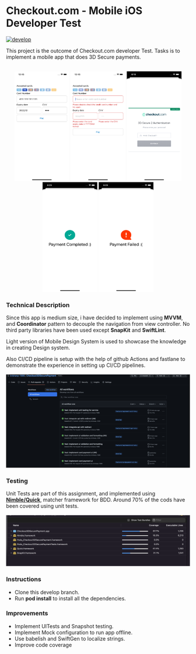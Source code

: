 # Checkout.com - Mobile iOS Developer Test

[![develop](https://github.com/krishanp-1986/Checkout3DSecurePayment/actions/workflows/develop.yml/badge.svg)](https://github.com/krishanp-1986/Checkout3DSecurePayment/actions/workflows/develop.yml)

This project is the outcome of Checkout.com developer Test. Tasks is to implement a mobile app that does 3D Secure payments.
<br>
<br>
<p align="center">
<img src = "README Files/paymentform.png" height = 300 width="150">
<img src = "README Files/paymentformerror.png" height = 300 width="150">
<img src = "README Files/webredirect.png" height = 300 width="150">
<img src = "README Files/success.png" height = 300 width="150">
<img src = "README Files/failure.png" height = 300 width="150">
</p>

### Technical Description
Since this app is medium size, i have decided to implement using **MVVM**, and **Coordinator** pattern to decouple the navigation from view controller. No third party libraries have been used except **SnapKit** and **SwiftLint**.

Light version of Mobile Design System is used to showcase the knowledge in creating Design system.

Also CI/CD pipeline is setup with the help of github Actions and fastlane to demonstrate the experience in setting up CI/CD pipelines.
<br>
<br>
<img src = "README Files/actions.png">



### Testing
Unit Tests are part of this assignment, and implemented using  [**Nimble/Quick**](https://github.com/Quick/Nimble), matcher framework for BDD. Around 70% of the cods have been covered using unit tests.
<br>
<br>
<img src = "README Files/testcoverage.png">

### Instructions
- Clone this develop branch.
- Run **pod install** to install all the dependencies.

###  Improvements
- Implement UITests and Snapshot testing.
- Implement Mock configuration to run app offline.
- Use babelish and SwiftGen to localize strings.
- Improve code coverage
